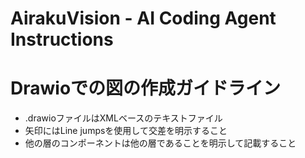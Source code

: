 # AirakuVision - AI Coding Agent Instructions

# Drawioでの図の作成ガイドライン
- .drawioファイルはXMLベースのテキストファイル
- 矢印にはLine jumpsを使用して交差を明示すること
- 他の層のコンポーネントは他の層であることを明示して記載すること

